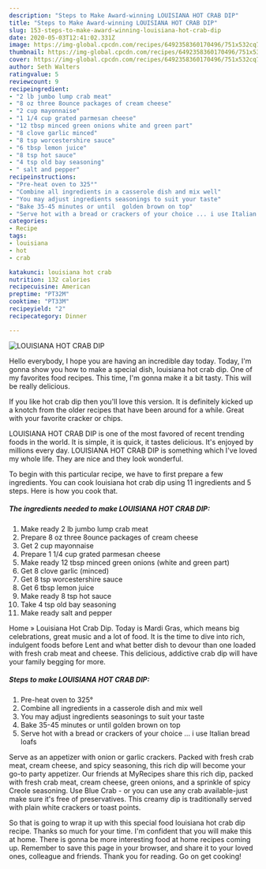 ```yaml
---
description: "Steps to Make Award-winning LOUISIANA HOT CRAB DIP"
title: "Steps to Make Award-winning LOUISIANA HOT CRAB DIP"
slug: 153-steps-to-make-award-winning-louisiana-hot-crab-dip
date: 2020-05-03T12:41:02.331Z
image: https://img-global.cpcdn.com/recipes/6492358360170496/751x532cq70/louisiana-hot-crab-dip-recipe-main-photo.jpg
thumbnail: https://img-global.cpcdn.com/recipes/6492358360170496/751x532cq70/louisiana-hot-crab-dip-recipe-main-photo.jpg
cover: https://img-global.cpcdn.com/recipes/6492358360170496/751x532cq70/louisiana-hot-crab-dip-recipe-main-photo.jpg
author: Seth Walters
ratingvalue: 5
reviewcount: 9
recipeingredient:
- "2 lb jumbo lump crab meat"
- "8 oz three 8ounce packages of cream cheese"
- "2 cup mayonnaise"
- "1 1/4 cup grated parmesan cheese"
- "12 tbsp minced green onions white and green part"
- "8 clove garlic minced"
- "8 tsp worcestershire sauce"
- "6 tbsp lemon juice"
- "8 tsp hot sauce"
- "4 tsp old bay seasoning"
- " salt and pepper"
recipeinstructions:
- "Pre-heat oven to 325°"
- "Combine all ingredients in a casserole dish and mix well"
- "You may adjust ingredients seasonings to suit your taste"
- "Bake 35-45 minutes or until  golden brown on top"
- "Serve hot with a bread or crackers of your choice ... i use Italian bread loafs"
categories:
- Recipe
tags:
- louisiana
- hot
- crab

katakunci: louisiana hot crab 
nutrition: 132 calories
recipecuisine: American
preptime: "PT32M"
cooktime: "PT33M"
recipeyield: "2"
recipecategory: Dinner

---
```



![LOUISIANA HOT CRAB DIP](https://img-global.cpcdn.com/recipes/6492358360170496/751x532cq70/louisiana-hot-crab-dip-recipe-main-photo.jpg)

Hello everybody, I hope you are having an incredible day today. Today, I'm gonna show you how to make a special dish, louisiana hot crab dip. One of my favorites food recipes. This time, I'm gonna make it a bit tasty. This will be really delicious.

If you like hot crab dip then you&#39;ll love this version. It is definitely kicked up a knotch from the older recipes that have been around for a while. Great with your favorite cracker or chips.

LOUISIANA HOT CRAB DIP is one of the most favored of recent trending foods in the world. It is simple, it is quick, it tastes delicious. It's enjoyed by millions every day. LOUISIANA HOT CRAB DIP is something which I've loved my whole life. They are nice and they look wonderful.


To begin with this particular recipe, we have to first prepare a few ingredients. You can cook louisiana hot crab dip using 11 ingredients and 5 steps. Here is how you cook that.

<!--inarticleads1-->

##### The ingredients needed to make LOUISIANA HOT CRAB DIP:

1. Make ready 2 lb jumbo lump crab meat
1. Prepare 8 oz three 8ounce packages of cream cheese
1. Get 2 cup mayonnaise
1. Prepare 1 1/4 cup grated parmesan cheese
1. Make ready 12 tbsp minced green onions (white and green part)
1. Get 8 clove garlic (minced)
1. Get 8 tsp worcestershire sauce
1. Get 6 tbsp lemon juice
1. Make ready 8 tsp hot sauce
1. Take 4 tsp old bay seasoning
1. Make ready  salt and pepper


Home » Louisiana Hot Crab Dip. Today is Mardi Gras, which means big celebrations, great music and a lot of food. It is the time to dive into rich, indulgent foods before Lent and what better dish to devour than one loaded with fresh crab meat and cheese. This delicious, addictive crab dip will have your family begging for more. 

<!--inarticleads2-->

##### Steps to make LOUISIANA HOT CRAB DIP:

1. Pre-heat oven to 325°
1. Combine all ingredients in a casserole dish and mix well
1. You may adjust ingredients seasonings to suit your taste
1. Bake 35-45 minutes or until  golden brown on top
1. Serve hot with a bread or crackers of your choice ... i use Italian bread loafs


Serve as an appetizer with onion or garlic crackers. Packed with fresh crab meat, cream cheese, and spicy seasoning, this rich dip will become your go-to party appetizer. Our friends at MyRecipes share this rich dip, packed with fresh crab meat, cream cheese, green onions, and a sprinkle of spicy Creole seasoning. Use Blue Crab - or you can use any crab available-just make sure it&#39;s free of preservatives. This creamy dip is traditionally served with plain white crackers or toast points. 

So that is going to wrap it up with this special food louisiana hot crab dip recipe. Thanks so much for your time. I'm confident that you will make this at home. There is gonna be more interesting food at home recipes coming up. Remember to save this page in your browser, and share it to your loved ones, colleague and friends. Thank you for reading. Go on get cooking!
